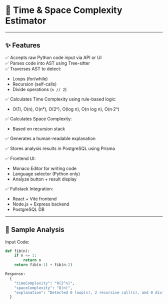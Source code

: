 # 🧠 Time & Space Complexity Estimator


---

## ✨ Features

✅ Accepts raw Python code input via API or UI  
✅ Parses code into AST using Tree-sitter  
✅ Traverses AST to detect:
- Loops (for/while)
- Recursion (self-calls)
- Divide operations (`n // 2`)
  
✅ Calculates Time Complexity using rule-based logic:
- O(1), O(n), O(n²), O(2ⁿ), O(log n), O(n log n), O(n·2ⁿ)

✅ Calculates Space Complexity:
- Based on recursion stack

✅ Generates a human-readable explanation

✅ Stores analysis results in PostgreSQL using Prisma

✅ Frontend UI:
- Monaco Editor for writing code
- Language selector (Python only)
- Analyze button + result display

✅ Fullstack Integration:
- React + Vite frontend
- Node.js + Express backend
- PostgreSQL DB

---

## 🧪 Sample Analysis

Input Code:
```python
def fib(n):
    if n <= 1:
        return n
    return fib(n-1) + fib(n-2)

Response:
  {
    "timeComplexity": "O(2^n)",
    "spaceComplexity": "O(n)",
    "explanation": "Detected 0 loop(s), 2 recursive call(s), and 0 divide operation(s). Time estimated as O(2^n)."
  }
